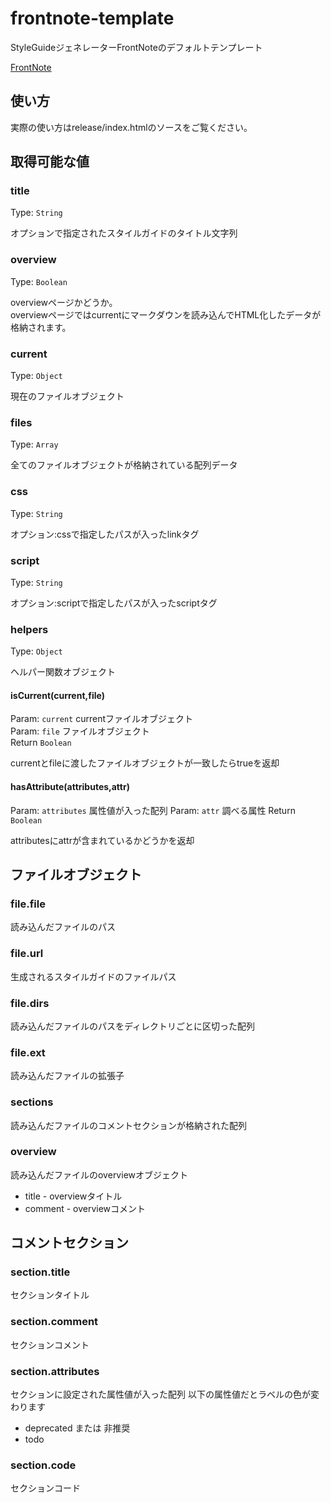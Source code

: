# frontnote-template

StyleGuideジェネレーターFrontNoteのデフォルトテンプレート

[FrontNote](https://www.npmjs.org/package/frontnote)

## 使い方

実際の使い方はrelease/index.htmlのソースをご覧ください。

## 取得可能な値

### title

Type: `String`

オプションで指定されたスタイルガイドのタイトル文字列

### overview

Type: `Boolean`

overviewページかどうか。  
overviewページではcurrentにマークダウンを読み込んでHTML化したデータが格納されます。

### current

Type: `Object`

現在のファイルオブジェクト

### files

Type: `Array`

全てのファイルオブジェクトが格納されている配列データ

### css

Type: `String`

オプション:cssで指定したパスが入ったlinkタグ

### script

Type: `String`

オプション:scriptで指定したパスが入ったscriptタグ

### helpers

Type: `Object`

ヘルパー関数オブジェクト

#### isCurrent(current,file)

Param: `current` currentファイルオブジェクト  
Param: `file` ファイルオブジェクト  
Return `Boolean`

currentとfileに渡したファイルオブジェクトが一致したらtrueを返却

#### hasAttribute(attributes,attr)

Param: `attributes` 属性値が入った配列
Param: `attr` 調べる属性
Return `Boolean`

attributesにattrが含まれているかどうかを返却

## ファイルオブジェクト

### file.file

読み込んだファイルのパス

### file.url

生成されるスタイルガイドのファイルパス

### file.dirs

読み込んだファイルのパスをディレクトリごとに区切った配列

### file.ext

読み込んだファイルの拡張子

### sections

読み込んだファイルのコメントセクションが格納された配列

### overview

読み込んだファイルのoverviewオブジェクト

* title - overviewタイトル
* comment - overviewコメント

## コメントセクション

### section.title

セクションタイトル

### section.comment

セクションコメント

### section.attributes

セクションに設定された属性値が入った配列
以下の属性値だとラベルの色が変わります

* deprecated または 非推奨
* todo

### section.code

セクションコード